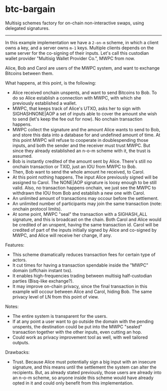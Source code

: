 # btc-bargain

Multisig schemes factory for on-chain non-interactive swaps, using delegated signatures.

---

In this example implementation we have a `2-on-m` scheme, in which a client owns a key, and a server owns `m-1` keys. 
Multiple clients depends on the same server for the co-signing of their inputs. 
Let's call this custodian wallet provider "Multisig Wallet Provider Co.", MWPC from now.

Alice, Bob and Carol are users of the MWPC system, and want to exchange Bitcoins between them.

What happens, at this point, is the following:

- Alice received onchain unspents, and want to send Bitcoins to Bob. To do so Alice establish a connection with MWPC, with which she previously established a wallet. 
- MWPC, that keeps track of Alice's UTXO, asks her to sign with SIGHASHNONE|AOP a set of inputs able to cover the amount she wish to send (let's keep the fee out for now). No onchain transaction happens.
- MWPC collect the signature and the amount Alice wants to send to Bob, and store this data into a database for and undefined amount of time. At this point MWPC will refuse to cooperate in doublespending those inputs, and both the sender and the receiver must trust MWPC. But since they already established an n-o-m scheme with it, the trust is assumed.
- Bob is instantly credited of the amount sent by Alice. There's still no onchain transaction or TXID, just an IOU from MWPC to Bob.
- Then, Bob want to send the whole amount he received, to Carol.
- At this point nothing happens. The input Alice previously signed will be assigned to Carol. The NONE|AOP signature is loosy enough to be still valid. Also, no transaction happens onchain, we just see the MWPC to withdrawn the IOU from Bob and establish a new one with Carol.
- An unlimited amount of transactions may occour before the settlement.
- An unlimited number of participants may join the same transaction (note: onchain protocol limits).
- At some point, MWPC "seal" the transaction with a SIGHASH_ALL signature, and this is broadcast on the chain. Both Carol and Alice would be credited of an unspent, having the same transaction id. Carol will be credited of part of the inputs initially signed by Alice and co-signed by MWPC, and Alice will receive her change, if any.

Features:

- This scheme dramatically reduces transaction fees for certain type of actors.
- It cut times for having a transaction spendable inside the "MWPC" domain (offchain instant txs).
- It enables high-frequencies trading between multisig half-custodian parties (Bisq-like exchange?).
- It may improve on-chain privacy, since the final transaction in this example will occour between Alice and Carol, hiding Bob. The same privacy level of LN from this point of view.

Notes:

- The entire system is transparent for the users.
- If at any point a user want to go outside the domain with the pending unspents, the destination could be put into the MWPC "sealed" transaction together with the other inputs, even cutting an hop.
- Could work as privacy improvement tool as well, with well tailored outputs.

Drawbacks:

- Trust. Because Alice must potentially sign a big input with an insecure signature, and this means until the settlement the system can alter the recipients. But, as already stated previously, those users are already into an n-o-m scheme, so anyone inside this scheme would have already opted in it and could only benefit from this implementation.
